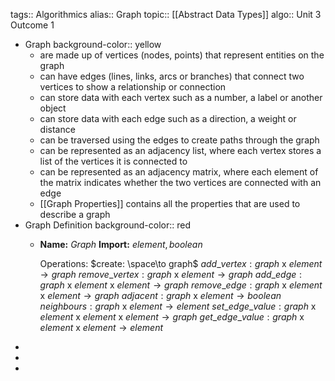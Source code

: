 tags:: Algorithmics
alias:: Graph
topic:: [[Abstract Data Types]]
algo:: Unit 3 Outcome 1

- Graph
  background-color:: yellow
	- are made up of vertices (nodes, points) that represent entities on the graph
	- can have edges (lines, links, arcs or branches) that connect two vertices to show a relationship or connection
	- can store data with each vertex such as a number, a label or another object
	- can store data with each edge such as a direction, a weight or distance
	- can be traversed using the edges to create paths through the graph
	- can be represented as an adjacency list, where each vertex stores a list of the vertices it is connected to
	- can be represented as an adjacency matrix, where each element of the matrix indicates whether the two vertices are connected with an edge
	- [[Graph Properties]] contains all the properties that are used to describe a graph
- Graph Definition
  background-color:: red
	- **Name:** $Graph$
	  **Import:** $element, boolean$
	   
	  Operations:
	  $create: \space\to graph$
	  $add\_vertex: graph$ x $element \to graph$
	  $remove\_vertex: graph$ x $element \to graph$
	  $add\_edge: graph$ x $element$ x $element \to graph$
	  $remove\_edge: graph$ x $element$ x $element \to graph$
	  $adjacent: graph$ x $element \to boolean$
	  $neighbours: graph$ x $element \to element$
	  $set\_edge\_value: graph$ x $element$ x $element$ x $element \to graph$
	  $get\_edge\_value: graph$ x $element$ x $element \to element$
-
-
-